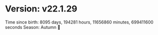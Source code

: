 # Version: v22.1.29
Time since birth: 8095 days, 194281 hours, 11656860 minutes, 699411600 seconds
Season: Autumn 🍁
